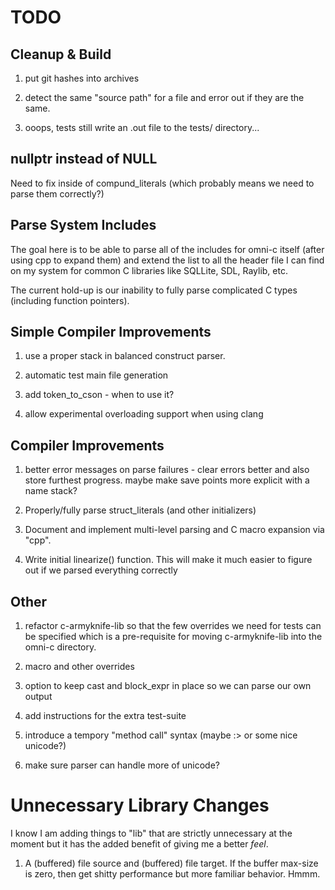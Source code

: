 # TODO

## Cleanup & Build

1. put git hashes into archives

1. detect the same "source path" for a file and error out if they are
the same.

1. ooops, tests still write an .out file to the tests/ directory...

## nullptr instead of NULL

Need to fix inside of compund_literals (which probably means we need
to parse them correctly?)

## Parse System Includes

The goal here is to be able to parse all of the includes for omni-c
itself (after using cpp to expand them) and extend the list to all the
header file I can find on my system for common C libraries like
SQLLite, SDL, Raylib, etc.

The current hold-up is our inability to fully parse complicated C
types (including function pointers).

## Simple Compiler Improvements

1. use a proper stack in balanced construct parser.

1. automatic test main file generation

1. add token_to_cson - when to use it?

1. allow experimental overloading support when using clang

## Compiler Improvements

1. better error messages on parse failures - clear errors better and
   also store furthest progress. maybe make save points more explicit
   with a name stack?

1. Properly/fully parse struct_literals (and other initializers)

1. Document and implement multi-level parsing and C macro expansion
   via "cpp".

1. Write initial linearize() function. This will make it much easier
   to figure out if we parsed everything correctly

## Other

1. refactor c-armyknife-lib so that the few overrides we need for
   tests can be specified which is a pre-requisite for moving
   c-armyknife-lib into the omni-c directory.

1. macro and other overrides

1. option to keep cast and block_expr in place so we can parse our own
   output

1. add instructions for the extra test-suite

1. introduce a tempory "method call" syntax (maybe :> or some nice
   unicode?)

1. make sure parser can handle more of unicode?

# Unnecessary Library Changes

I know I am adding things to "lib" that are strictly unnecessary at
the moment but it has the added benefit of giving me a better
<i>feel</i>.

1. A (buffered) file source and (buffered) file target. If the buffer
   max-size is zero, then get shitty performance but more familiar
   behavior. Hmmm.
